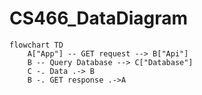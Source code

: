 # CS466_DataDiagram
```mermaid
flowchart TD
    A["App"] -- GET request --> B["Api"]
    B -- Query Database --> C["Database"]
    C -. Data .-> B
    B -. GET response .->A
```
